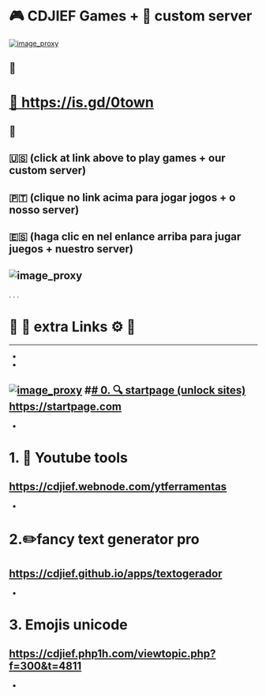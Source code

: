 # 🎮 CDJIEF Games + 🍎 custom server 

<a href="http://cdjief.ooguy.com:8090/">![image_proxy](https://i.postimg.cc/1XRFz5d1/cdjieftown.png)</a>


📌 
--------------

<body>
 <h1><a href="https://0123jogos.webnode.com" rel="nofollow" target="_blank">🔗 https://is.gd/0town</a></h1>
 </body>

📌 
--------------


🇺🇸  (click at link above to play games + our custom server) 
-
🇵🇹  (clique no link acima para jogar jogos + o nosso server) 
-
🇪🇸  (haga clic en nel enlance arriba para jugar juegos + nuestro server)
-


 ![image_proxy](https://i.postimg.cc/kM8ZdK8s/gtl.png)
 -
 .
 .
 .
 #  <h1>🔗 🦜 extra Links ⚙️ 🔨</h1>
 ----------------
-
-
<a href="http://cdjief.ooguy.com:8090/">![image_proxy](https://www.startpage.com/sp/cdn/favicons/mobile/apple-icon-120x120.png)</a>
#<a href="http://cdjief.ooguy.com:8090/"># 0. 🔍 startpage (unlock sites)</a>
https://startpage.com
-
-
# 1. 🎈 Youtube tools
https://cdjief.webnode.com/ytferramentas
-
-
# 2.✏️fancy text generator pro
https://cdjief.github.io/apps/textogerador
-
-
# 3. Emojis unicode
https://cdjief.php1h.com/viewtopic.php?f=300&t=4811
-
-


